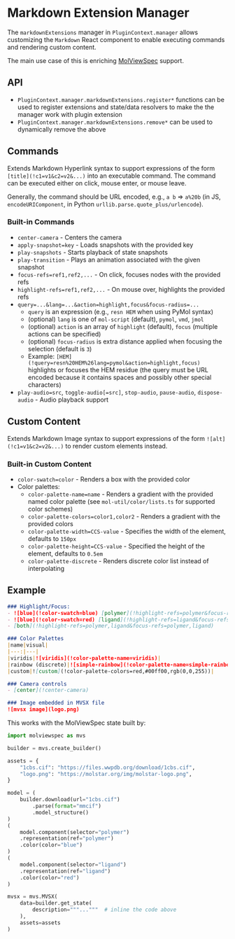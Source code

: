 # Markdown Extension Manager

The `markdownExtensions` manager in `PluginContext.manager` allows customizing
the `Markdown` React component to enable executing commands and rendering custom content.

The main use case of this is enriching [MolViewSpec](`https://molstar.org/mol-view-spec`) support.

## API

- `PluginContext.manager.markdownExtensions.register*` functions can be used to register extensions and state/data resolvers to make the the manager work with plugin extension
- `PluginContext.manager.markdownExtensions.remove*` can be used to dynamically remove the above

## Commands

Extends Markdown Hyperlink syntax to support expressions of the form `[title](!c1=v1&c2=v2&...)` into an executable command. The command can be executed either on click, mouse enter, or mouse leave.

Generally, the command should be URL encoded, e.g., `a b` => `a%20b` (in JS, `encodeURIComponent`, in Python `urllib.parse.quote_plus/urlencode`).

### Built-in Commands

- `center-camera` - Centers the camera
- `apply-snapshot=key` - Loads snapshots with the provided key
- `play-snapshots` - Starts playback of state snapshots
- `play-transition` - Plays an animation associated with the given snapshot
- `focus-refs=ref1,ref2,...` - On click, focuses nodes with the provided refs
- `highlight-refs=ref1,ref2,...` - On mouse over, highlights the provided refs
- `query=...&lang=...&action=highlight,focus&focus-radius=...`
    - `query` is an expression (e.g., `resn HEM` when using PyMol syntax)
    - (optional) `lang` is one of `mol-script` (default), `pymol`, `vmd`, `jmol`
    - (optional) `action` is an array of `highlight` (default), `focus` (multiple actions can be specified)
    - (optional) `focus-radius` is extra distance applied when focusing the selection (default is `3`)
    - Example: `[HEM](!query=resn%20HEM%26lang=pymol&action=highlight,focus)` highlights or focuses the HEM residue (the query must be URL encoded because it contains spaces and possibly other special characters)
- `play-audio=src`, `toggle-audio[=src]`, `stop-audio`, `pause-audio`, `dispose-audio` - Audio playback support

## Custom Content

Extends Markdown Image syntax to support expressions of the form `![alt](!c1=v1&c2=v2&...)` to render custom elements instead.

### Built-in Custom Content
- `color-swatch=color` - Renders a box with the provided color
-  Color palettes:
    - `color-palette-name=name` - Renders a gradient with the provided named color palette (see `mol-util/color/lists.ts` for supported color schemes)
    - `color-palette-colors=color1,color2` - Renders a gradient with the provided colors
    - `color-palette-width=CCS-value` - Specifies the width of the element, defaults to `150px`
    - `color-palette-height=CCS-value` - Specified the height of the element, defaults to `0.5em`
    - `color-palette-discrete` - Renders discrete color list instead of interpolating


## Example

```markdown
### Highlight/Focus:
- ![blue](!color-swatch=blue) [polymer](!highlight-refs=polymer&focus-refs=polymer)
- ![blue](!color-swatch=red) [ligand](!highlight-refs=ligand&focus-refs=ligand)
- [both](!highlight-refs=polymer,ligand&focus-refs=polymer,ligand)

### Color Palettes
|name|visual|
|---:|---|
|viridis|![viridis](!color-palette-name=viridis)|
|rainbow (discrete)|![simple-rainbow](!color-palette-name=simple-rainbow&color-palette-discrete)|
|custom|![custom](!color-palette-colors=red,#00ff00,rgb(0,0,255))|

### Camera controls
- [center](!center-camera)

### Image embedded in MVSX file
![mvsx image](logo.png)
```

This works with the MolViewSpec state built by:

```py
import molviewspec as mvs

builder = mvs.create_builder()

assets = {
    "1cbs.cif": "https://files.wwpdb.org/download/1cbs.cif",
    "logo.png": "https://molstar.org/img/molstar-logo.png",
}

model = (
    builder.download(url="1cbs.cif")
        .parse(format="mmcif")
        .model_structure()
)
(
    model.component(selector="polymer")
    .representation(ref="polymer")
    .color(color="blue")
)
(
    model.component(selector="ligand")
    .representation(ref="ligand")
    .color(color="red")
)

mvsx = mvs.MVSX(
    data=builder.get_state(
        description="""..."""  # inline the code above
    ),
    assets=assets
)
```